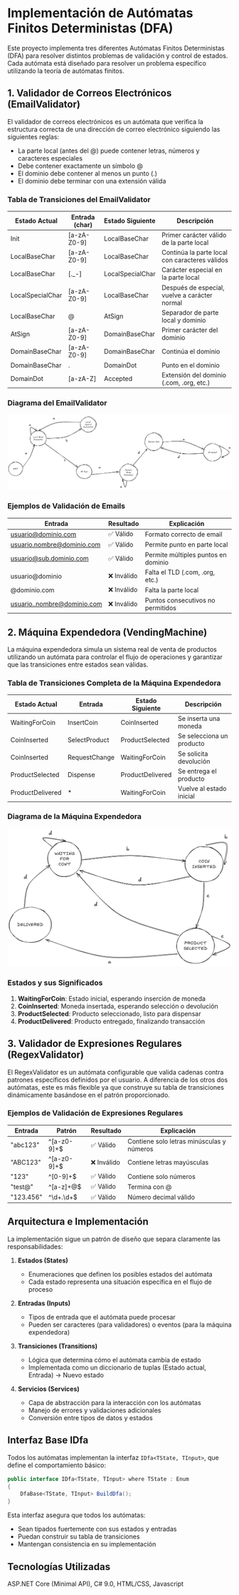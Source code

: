 # Implementación de Autómatas Finitos Deterministas (DFA)

Este proyecto implementa tres diferentes Autómatas Finitos Deterministas (DFA) para resolver distintos problemas de validación y control de estados. Cada autómata está diseñado para resolver un problema específico utilizando la teoría de autómatas finitos.

## 1. Validador de Correos Electrónicos (EmailValidator)

El validador de correos electrónicos es un autómata que verifica la estructura correcta de una dirección de correo electrónico siguiendo las siguientes reglas:

- La parte local (antes del @) puede contener letras, números y caracteres especiales
- Debe contener exactamente un símbolo @
- El dominio debe contener al menos un punto (.)
- El dominio debe terminar con una extensión válida

### Tabla de Transiciones del EmailValidator

| Estado Actual | Entrada (char) | Estado Siguiente | Descripción |
|--------------|----------------|------------------|-------------|
| Init | [a-zA-Z0-9] | LocalBaseChar | Primer carácter válido de la parte local |
| LocalBaseChar | [a-zA-Z0-9] | LocalBaseChar | Continúa la parte local con caracteres válidos |
| LocalBaseChar | [._-] | LocalSpecialChar | Carácter especial en la parte local |
| LocalSpecialChar | [a-zA-Z0-9] | LocalBaseChar | Después de especial, vuelve a carácter normal |
| LocalBaseChar | @ | AtSign | Separador de parte local y dominio |
| AtSign | [a-zA-Z0-9] | DomainBaseChar | Primer carácter del dominio |
| DomainBaseChar | [a-zA-Z0-9] | DomainBaseChar | Continúa el dominio |
| DomainBaseChar | . | DomainDot | Punto en el dominio |
| DomainDot | [a-zA-Z] | Accepted | Extensión del dominio (.com, .org, etc.) |

### Diagrama del EmailValidator
![Diagrama del Validador de Correos](img/EmailValidatorDiagram.png)

### Ejemplos de Validación de Emails

| Entrada | Resultado | Explicación |
|---------|-----------|-------------|
| usuario@dominio.com | ✅ Válido | Formato correcto de email |
| usuario.nombre@dominio.com | ✅ Válido | Permite punto en parte local |
| usuario@sub.dominio.com | ✅ Válido | Permite múltiples puntos en dominio |
| usuario@dominio | ❌ Inválido | Falta el TLD (.com, .org, etc.) |
| @dominio.com | ❌ Inválido | Falta la parte local |
| usuario..nombre@dominio.com | ❌ Inválido | Puntos consecutivos no permitidos |

## 2. Máquina Expendedora (VendingMachine)

La máquina expendedora simula un sistema real de venta de productos utilizando un autómata para controlar el flujo de operaciones y garantizar que las transiciones entre estados sean válidas.

### Tabla de Transiciones Completa de la Máquina Expendedora

| Estado Actual | Entrada | Estado Siguiente | Descripción |
|--------------|---------|------------------|-------------|
| WaitingForCoin | InsertCoin | CoinInserted | Se inserta una moneda |
| CoinInserted | SelectProduct | ProductSelected | Se selecciona un producto |
| CoinInserted | RequestChange | WaitingForCoin | Se solicita devolución |
| ProductSelected | Dispense | ProductDelivered | Se entrega el producto |
| ProductDelivered | * | WaitingForCoin | Vuelve al estado inicial |

### Diagrama de la Máquina Expendedora
![Diagrama de la Máquina Expendedora](img/VendingMachineDiagram.png)

### Estados y sus Significados

1. **WaitingForCoin**: Estado inicial, esperando inserción de moneda
2. **CoinInserted**: Moneda insertada, esperando selección o devolución
3. **ProductSelected**: Producto seleccionado, listo para dispensar
4. **ProductDelivered**: Producto entregado, finalizando transacción

## 3. Validador de Expresiones Regulares (RegexValidator)

El RegexValidator es un autómata configurable que valida cadenas contra patrones específicos definidos por el usuario. A diferencia de los otros dos autómatas, este es más flexible ya que construye su tabla de transiciones dinámicamente basándose en el patrón proporcionado.

### Ejemplos de Validación de Expresiones Regulares

| Entrada | Patrón | Resultado | Explicación |
|---------|---------|-----------|-------------|
| "abc123" | ^[a-z0-9]+$ | ✅ Válido | Contiene solo letras minúsculas y números |
| "ABC123" | ^[a-z0-9]+$ | ❌ Inválido | Contiene letras mayúsculas |
| "123" | ^[0-9]+$ | ✅ Válido | Contiene solo números |
| "test@" | ^[a-z]+@$ | ✅ Válido | Termina con @ |
| "123.456" | ^\d+\.\d+$ | ✅ Válido | Número decimal válido |

## Arquitectura e Implementación

La implementación sigue un patrón de diseño que separa claramente las responsabilidades:

1. **Estados (States)**
   - Enumeraciones que definen los posibles estados del autómata
   - Cada estado representa una situación específica en el flujo de proceso

2. **Entradas (Inputs)**
   - Tipos de entrada que el autómata puede procesar
   - Pueden ser caracteres (para validadores) o eventos (para la máquina expendedora)

3. **Transiciones (Transitions)**
   - Lógica que determina cómo el autómata cambia de estado
   - Implementada como un diccionario de tuplas (Estado actual, Entrada) → Nuevo estado

4. **Servicios (Services)**
   - Capa de abstracción para la interacción con los autómatas
   - Manejo de errores y validaciones adicionales
   - Conversión entre tipos de datos y estados

## Interfaz Base IDfa

Todos los autómatas implementan la interfaz `IDfa<TState, TInput>`, que define el comportamiento básico:

```csharp
public interface IDfa<TState, TInput> where TState : Enum
{
    DfaBase<TState, TInput> BuildDfa();
}
```

Esta interfaz asegura que todos los autómatas:
- Sean tipados fuertemente con sus estados y entradas
- Puedan construir su tabla de transiciones
- Mantengan consistencia en su implementación

## Tecnologías Utilizadas

ASP.NET Core (Minimal API), C# 9.0, HTML/CSS, Javascript
